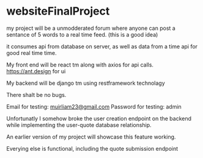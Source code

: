 # websiteFinalProject

my project will be a unmodderated forum where anyone can post a sentance of 5 words to a real time feed. (this is a good idea)

it consumes api from database on server, as well as data from a time api for good real time time.

My front end will be react tm along with axios for api calls.
https://ant.design for ui

My backend will be django tm using restframework technolagy

There shalt be no bugs.

Email for testing: muirliam23@gmail.com
Password for testing: admin

Unfortunatly I somehow broke the user creation endpoint on the backend while implementing the user-quote database relationship.

An earlier version of my project will showcase this feature working.

Everying else is functional, including the quote submission endpoint
